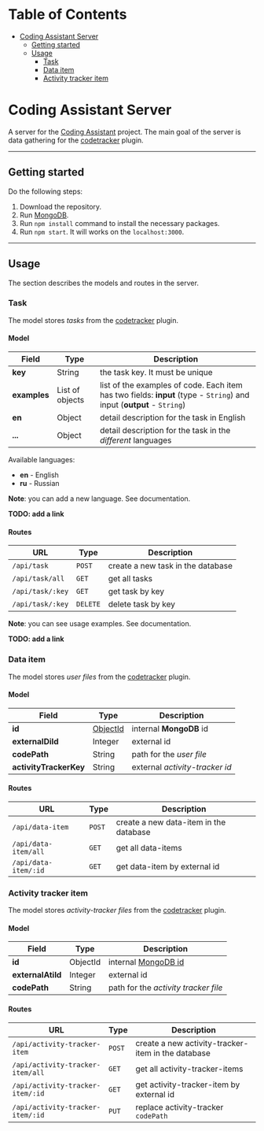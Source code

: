 # Table of Contents

- [Coding Assistant Server](#coding-assistant-server)
  - [Getting started](#getting-started)
  - [Usage](#usage)
    - [Task](#task)    
    - [Data item](#data-item)    
    - [Activity tracker item](#activity-tracker-item)    


# Coding Assistant Server

A server for the [Coding Assistant](https://github.com/JetBrains-Research/codetracker-data) project. The main goal of 
the server is data gathering for the [codetracker](https://github.com/JetBrains-Research/codetracker) plugin.

---

## Getting started

Do the following steps:

1. Download the repository.
2. Run [MongoDB](https://www.mongodb.com/).
3. Run `npm install` command to install the necessary packages.
4. Run `npm start`. It will works on the `localhost:3000`.

---

## Usage

The section describes the models and routes in the server.  

### Task

The model stores _tasks_ from the [codetracker](https://github.com/JetBrains-Research/codetracker) plugin.

#### Model

Field | Type | Description
---   | --- | ---
**key**      |  String          | the task key. It must be unique
**examples** |  List of objects | list of the examples of code. Each item has two fields: **input** (type - `String`) and input (**output** - `String`) 
**en**       |  Object          | detail description for the task in English
**...**      |  Object          | detail description for the task in the _different_ languages

Available languages:

- **en** - English
- **ru** - Russian

**Note**: you can add a new language. See documentation.

**TODO: add a link**

#### Routes

URL | Type | Description
---   | --- | --- 
`/api/task`     | `POST`    | create a new task in the database
`/api/task/all` | `GET`     | get all tasks
`/api/task/:key`| `GET`     | get task by key
`/api/task/:key`| `DELETE`  | delete task by key

**Note**: you can see usage examples. See documentation.

**TODO: add a link**


### Data item

The model stores _user files_ from the [codetracker](https://github.com/JetBrains-Research/codetracker) plugin.

#### Model

Field | Type | Description
---   | --- | ---
**id** |  [ObjectId](https://docs.mongodb.com/manual/reference/method/ObjectId/)  |  internal **MongoDB** id
**externalDiId** |  Integer | external id
**codePath** |  String | path for the _user file_
**activityTrackerKey** |  String | external _activity-tracker id_

#### Routes

URL | Type | Description
---   | --- | --- 
`/api/data-item`    | `POST` | create a new data-item in the database
`/api/data-item/all`| `GET`  | get all data-items
`/api/data-item/:id`| `GET`  | get data-item by external id


### Activity tracker item

The model stores _activity-tracker files_ from the [codetracker](https://github.com/JetBrains-Research/codetracker) plugin.

#### Model

Field | Type | Description
---   | --- | ---
**id** |  ObjectId  |  internal [MongoDB id](https://docs.mongodb.com/manual/reference/method/ObjectId/)
**externalAtiId** |  Integer | external id
**codePath** |  String | path for the _activity tracker file_

#### Routes

URL | Type | Description
---   | --- | --- 
`/api/activity-tracker-item`    | `POST` | create a new activity-tracker-item in the database
`/api/activity-tracker-item/all`| `GET`  | get all activity-tracker-items
`/api/activity-tracker-item/:id`| `GET`  | get activity-tracker-item by external id
`/api/activity-tracker-item/:id`| `PUT`  | replace activity-tracker `codePath`


